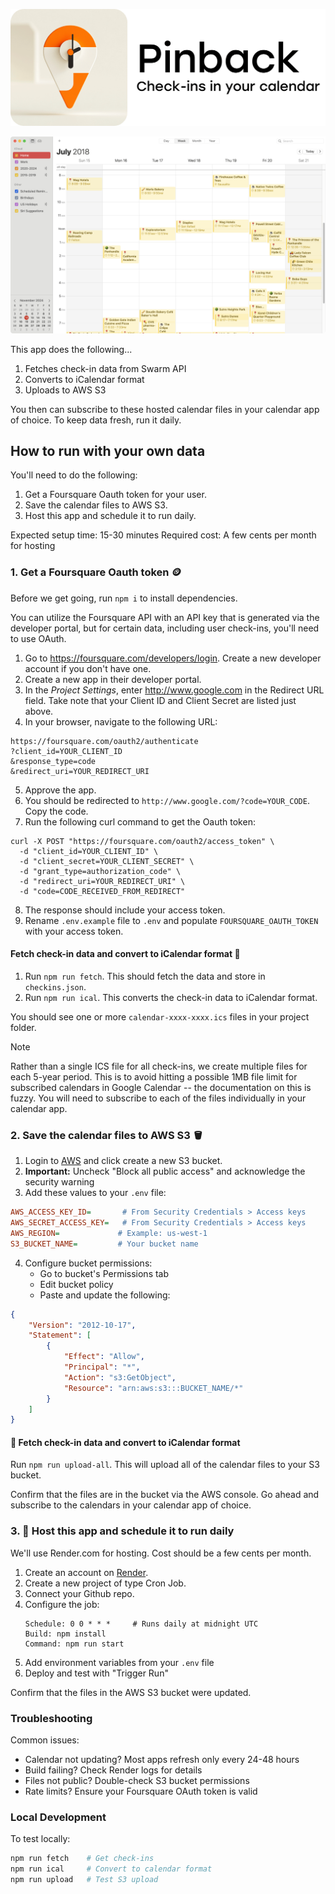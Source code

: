 <p>
    <img src="./pinback-logo.png" alt="Map pin with a clock embedded in it. Text in image reads: Pinback - Your check-ins in your calendar" width="640">
</p>

<p>
    <img src="./calendar.png" alt="Calendar showing a week view with multiple events placed on each day" width="640">
</p>

This app does the following...
1. Fetches check-in data from Swarm API
2. Converts to iCalendar format
3. Uploads to AWS S3

You then can subscribe to these hosted calendar files in your calendar app of choice. To keep data fresh, run it daily.

## How to run with your own data

You'll need to do the following:
1. Get a Foursquare Oauth token for your user.
2. Save the calendar files to AWS S3.
3. Host this app and schedule it to run daily.

Expected setup time: 15-30 minutes
Required cost: A few cents per month for hosting

### 1. Get a Foursquare Oauth token 🪙

Before we get going, run `npm i` to install dependencies.

You can utilize the Foursquare API with an API key that is generated via the developer portal, but for certain data, including user check-ins, you'll need to use OAuth.

1. Go to https://foursquare.com/developers/login. Create a new developer account if you don't have one.
2. Create a new app in their developer portal.
3. In the *Project Settings*, enter http://www.google.com in the Redirect URL field. Take note that your Client ID and Client Secret are listed just above.
4. In your browser, navigate to the following URL:
```shell
https://foursquare.com/oauth2/authenticate
?client_id=YOUR_CLIENT_ID
&response_type=code
&redirect_uri=YOUR_REDIRECT_URI
```
5. Approve the app.
6. You should be redirected to `http://www.google.com/?code=YOUR_CODE`. Copy the code.
7. Run the following curl command to get the Oauth token:
```shell
curl -X POST "https://foursquare.com/oauth2/access_token" \
  -d "client_id=YOUR_CLIENT_ID" \
  -d "client_secret=YOUR_CLIENT_SECRET" \
  -d "grant_type=authorization_code" \
  -d "redirect_uri=YOUR_REDIRECT_URI" \
  -d "code=CODE_RECEIVED_FROM_REDIRECT"
```
8. The response should include your access token.
9. Rename `.env.example` file to `.env` and populate `FOURSQUARE_OAUTH_TOKEN` with your access token.

#### Fetch check-in data and convert to iCalendar format 📅

1. Run `npm run fetch`. This should fetch the data and store in `checkins.json`.
2. Run `npm run ical`. This converts the check-in data to iCalendar format.

You should see one or more `calendar-xxxx-xxxx.ics` files in your project folder.

> [!NOTE]
> Rather than a single ICS file for all check-ins, we create multiple files for each 5-year period. This is to avoid hitting a possible 1MB file limit for subscribed calendars in Google Calendar -- the documentation on this is fuzzy. You will need to subscribe to each of the files individually in your calendar app.

### 2. Save the calendar files to AWS S3 🪣 

1. Login to [AWS](https://aws.amazon.com/s3/) and click create a new S3 bucket. 
2. **Important:** Uncheck "Block all public access" and acknowledge the security warning
3. Add these values to your `.env` file:
```ini
AWS_ACCESS_KEY_ID=       # From Security Credentials > Access keys
AWS_SECRET_ACCESS_KEY=   # From Security Credentials > Access keys
AWS_REGION=             # Example: us-west-1
S3_BUCKET_NAME=         # Your bucket name
```
4. Configure bucket permissions:
   - Go to bucket's Permissions tab
   - Edit bucket policy
   - Paste and update the following:
```json
{
    "Version": "2012-10-17",
    "Statement": [
        {
            "Effect": "Allow",
            "Principal": "*",
            "Action": "s3:GetObject",
            "Resource": "arn:aws:s3:::BUCKET_NAME/*"
        }
    ]
}
```

#### 📍 Fetch check-in data and convert to iCalendar format

Run `npm run upload-all`. This will upload all of the calendar files to your S3 bucket.

Confirm that the files are in the bucket via the AWS console. Go ahead and subscribe to the calendars in your calendar app of choice.

### 3. 🌄 Host this app and schedule it to run daily

We'll use Render.com for hosting. Cost should be a few cents per month.

1. Create an account on [Render](https://render.com/).
2. Create a new project of type Cron Job.
3. Connect your Github repo.
4. Configure the job:
   ```
   Schedule: 0 0 * * *     # Runs daily at midnight UTC
   Build: npm install
   Command: npm run start
   ```
5. Add environment variables from your `.env` file
6. Deploy and test with "Trigger Run"

Confirm that the files in the AWS S3 bucket were updated.

### Troubleshooting

Common issues:
- Calendar not updating? Most apps refresh only every 24-48 hours
- Build failing? Check Render logs for details
- Files not public? Double-check S3 bucket permissions
- Rate limits? Ensure your Foursquare OAuth token is valid


### Local Development

To test locally:
```bash
npm run fetch    # Get check-ins
npm run ical     # Convert to calendar format
npm run upload   # Test S3 upload
```

